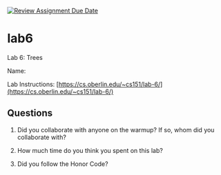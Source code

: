 [![Review Assignment Due Date](https://classroom.github.com/assets/deadline-readme-button-24ddc0f5d75046c5622901739e7c5dd533143b0c8e959d652212380cedb1ea36.svg)](https://classroom.github.com/a/tHSf8mrO)
# lab6
Lab 6: Trees

Name: <Your Name Goes Here>

Lab Instructions: [https://cs.oberlin.edu/~cs151/lab-6/](https://cs.oberlin.edu/~cs151/lab-6/)

## Questions

1. Did you collaborate with anyone on the warmup?  If so, whom did you collaborate with?

2. How much time do you think you spent on this lab?

3. Did you follow the Honor Code?

